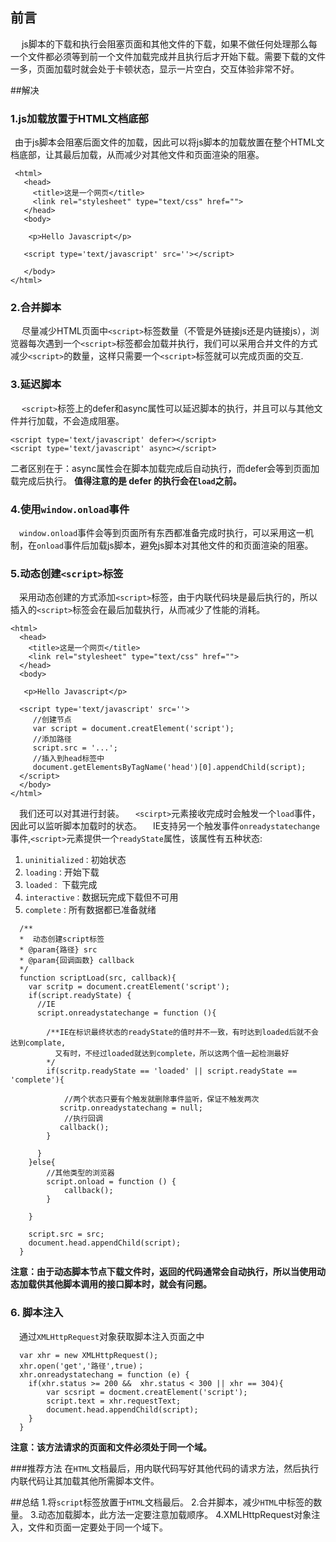 
 ## 前言
&ensp;&ensp; js脚本的下载和执行会阻塞页面和其他文件的下载，如果不做任何处理那么每一个文件都必须等到前一个文件加载完成并且执行后才开始下载。需要下载的文件一多，页面加载时就会处于卡顿状态，显示一片空白，交互体验非常不好。

##解决
### 1.js加载放置于HTML文档底部
&ensp;由于js脚本会阻塞后面文件的加载，因此可以将js脚本的加载放置在整个HTML文档底部，让其最后加载，从而减少对其他文件和页面渲染的阻塞。

```
 <html>
   <head>
     <title>这是一个网页</title>  
     <link rel="stylesheet" type="text/css" href="">
   </head>
   <body>

    <p>Hello Javascript</p> 
    
   <script type='text/javascript' src=''></script>

   </body>
</html>
```

  ### 2.合并脚本
&ensp;&ensp; 尽量减少HTML页面中`<script>`标签数量（不管是外链接js还是内链接js），浏览器每次遇到一个`<script>`标签都会加载并执行，我们可以采用合并文件的方式减少`<script>`的数量，这样只需要一个`<script>`标签就可以完成页面的交互.

  ### 3.延迟脚本
&ensp;&ensp; `<script>`标签上的defer和async属性可以延迟脚本的执行，并且可以与其他文件并行加载，不会造成阻塞。
``` 
<script type='text/javascript' defer></script>
<script type='text/javascript' async></script>
```
二者区别在于：async属性会在脚本加载完成后自动执行，而defer会等到页面加载完成后执行。
  **值得注意的是 defer 的执行会在`load`之前。**

### 4.使用`window.onload`事件
&ensp;&ensp;`window.onload`事件会等到页面所有东西都准备完成时执行，可以采用这一机制，在`onload`事件后加载js脚本，避免js脚本对其他文件的和页面渲染的阻塞。

 ### 5.动态创建`<script>`标签
&ensp;&ensp;采用动态创建的方式添加`<script>`标签，由于内联代码块是最后执行的，所以插入的`<script>`标签会在最后加载执行，从而减少了性能的消耗。
 ```
 <html>
   <head>
     <title>这是一个网页</title>  
     <link rel="stylesheet" type="text/css" href="">
   </head>
   <body>

    <p>Hello Javascript</p> 
    
   <script type='text/javascript' src=''>
      //创建节点
      var script = document.creatElement('script');
      //添加路径
      script.src = '...';
      //插入到head标签中
      document.getElementsByTagName('head')[0].appendChild(script);
   </script>
   </body>
</html>
```
&ensp;&ensp;我们还可以对其进行封装。
&ensp;&ensp;`<scirpt>`元素接收完成时会触发一个`load`事件，因此可以监听脚本加载时的状态。
&ensp;&ensp;IE支持另一个触发事件`onreadystatechange`事件,`<script>`元素提供一个`readyState`属性，该属性有五种状态:
1. `uninitialized：`初始状态
2. `loading：`开始下载
3. `loaded：` 下载完成
4. `interactive：`数据玩完成下载但不可用
5. `complete：`所有数据都已准备就绪

```
  /**
  *  动态创建script标签
  * @param{路径} src
  * @param{回调函数} callback
  */
  function scriptLoad(src, callback){
    var scritp = document.creatElement('script');
    if(script.readyState) {
      //IE
      script.onreadystatechange = function (){

        /**IE在标识最终状态的readyState的值时并不一致，有时达到loaded后就不会达到complate,
          又有时，不经过loaded就达到complete，所以这两个值一起检测最好
        */
        if(scritp.readyState == 'loaded' || script.readyState == 'complete'){

            //两个状态只要有个触发就删除事件监听，保证不触发两次
           scritp.onreadystatechang = null;
            //执行回调
           callback();
        }

      }
    }else{
        //其他类型的浏览器
        script.onload = function () {
            callback();
        }

    }

    script.src = src;
    document.head.appendChild(script);
  }
```

**注意：由于动态脚本节点下载文件时，返回的代码通常会自动执行，所以当使用动态加载供其他脚本调用的接口脚本时，就会有问题。**
### 6. 脚本注入
&ensp;&ensp;通过`XMLHttpRequest`对象获取脚本注入页面之中
```
  var xhr = new XMLHttpRequest();
  xhr.open('get','路径',true)；
  xhr.onreadystatechang = function (e) {
    if(xhr.status >= 200 &&  xhr.status < 300 || xhr == 304){
        var scsript = docment.creatElement('script');
        script.text = xhr.requestText;
        document.head.appendChild(script); 
    }
  }
```
**注意：该方法请求的页面和文件必须处于同一个域。**

###推荐方法
  在`HTML`文档最后，用内联代码写好其他代码的请求方法，然后执行内联代码让其加载其他所需脚本文件。

##总结
  1.将`script`标签放置于`HTML`文档最后。
  2.合并脚本，减少`HTML`中标签的数量。
  3.动态加载脚本，此方法一定要注意加载顺序。
  4.XMLHttpRequest对象注入，文件和页面一定要处于同一个域下。